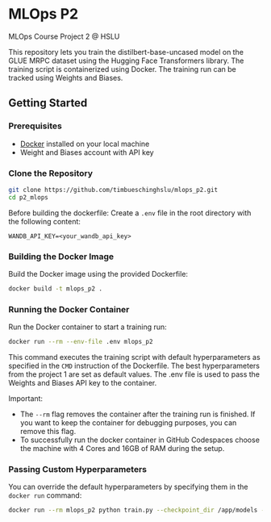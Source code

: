 # MLOps P2
MLOps Course Project 2 @ HSLU

This repository lets you train the distilbert-base-uncased model on the GLUE MRPC dataset using the Hugging Face Transformers library. The training script is containerized using Docker. The training run can be tracked using Weights and Biases.

## Getting Started

### Prerequisites
- [Docker](https://www.docker.com/) installed on your local machine
- Weight and Biases account with API key


### Clone the Repository
```sh
git clone https://github.com/timbueschinghslu/mlops_p2.git
cd p2_mlops
```

Before building the dockerfile: Create a `.env` file in the root directory with the following content:

```WANDB_API_KEY=<your_wandb_api_key>```

### Building the Docker Image
Build the Docker image using the provided Dockerfile:
```sh
docker build -t mlops_p2 .
```


### Running the Docker Container
Run the Docker container to start a training run:
```sh
docker run --rm --env-file .env mlops_p2
```
This command executes the training script with default hyperparameters as specified in the `CMD` instruction of the Dockerfile. The best hyperparameters from the project 1 are set as default values. The .env file is used to pass the Weights and Biases API key to the container.

Important: 
- The `--rm` flag removes the container after the training run is finished. If you want to keep the container for debugging purposes, you can remove this flag.
- To successfully run the docker container in GitHub Codespaces choose the machine with 4 Cores and 16GB of RAM during the setup.

### Passing Custom Hyperparameters
You can override the default hyperparameters by specifying them in the `docker run` command:
```sh
docker run --rm mlops_p2 python train.py --checkpoint_dir /app/models --lr 1e-4 --warmup_steps 13 --weight_decay 0.02 --train_batch_size 128

```
